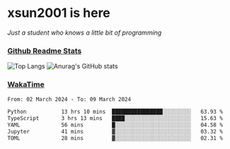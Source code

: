 # xsun2001 is here

*Just a student who knows a little bit of programming*

### [Github Readme Stats](https://github.com/anuraghazra/github-readme-stats)

![Top Langs](https://github-readme-stats.vercel.app/api/top-langs/?username=xsun2001&layout=compact&theme=radical) ![Anurag's GitHub stats](https://github-readme-stats.vercel.app/api?username=xsun2001&show_icons=true&theme=radical)

### [WakaTime](https://wakatime.com)

<!--START_SECTION:waka-->

```txt
From: 02 March 2024 - To: 09 March 2024

Python           13 hrs 10 mins  ████████████████░░░░░░░░░   63.93 %
TypeScript       3 hrs 13 mins   ████░░░░░░░░░░░░░░░░░░░░░   15.63 %
YAML             56 mins         █░░░░░░░░░░░░░░░░░░░░░░░░   04.58 %
Jupyter          41 mins         ▓░░░░░░░░░░░░░░░░░░░░░░░░   03.32 %
TOML             28 mins         ▓░░░░░░░░░░░░░░░░░░░░░░░░   02.31 %
```

<!--END_SECTION:waka-->
